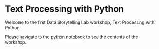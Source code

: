 # Text Processing with Python

Welcome to the first Data Storytelling Lab workshop, Text Processing with Python!

Please navigate to the [python notebook](https://github.com/gofilipa/processing-text-python/blob/main/DSL_text_processing_python.ipynb) to see the contents of the workshop. 
